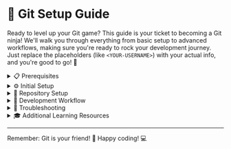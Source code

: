 # 🔧 Git Setup Guide

Ready to level up your Git game? This guide is your ticket to becoming a Git ninja! We'll walk you through everything from basic setup to advanced workflows, making sure you're ready to rock your development journey. Just replace the placeholders (like `<YOUR-USERNAME>`) with your actual info, and you're good to go! 🚀

<details>
  <summary>📋 Prerequisites</summary>

  Before we dive in, let's make sure you've got the essentials:

  🌐 A GitHub account (your passport to the coding universe)  
  🔧 Git installed on your local machine (the command-line magic wand)  
  💻 A code editor (like Cursor, VS Code, etc. - your digital workshop)  
  ⌨️ Terminal access (Mac/Linux) or Command Prompt/PowerShell (Windows) - your command center  
  🔑 A GitHub Personal Access Token (PAT) - your secret handshake with GitHub

  <details>
    <summary>✅ Let's Make Sure Everything's Working!</summary>

    ```bash
    # Check if Git is ready to rock
    git --version

    # Test your GitHub connection (no more "who are you?" errors!)
    git ls-remote https://github.com/<YOUR-USERNAME>/<REPO-NAME>.git
    ```
  </details>
</details>

<details>
  <summary>⚙️ Initial Setup</summary>

  #### 1. Configure Git Identity

  Time to tell Git who you are! This is like setting up your developer ID card. Your Git identity is used to:
  - Sign your commits (like a digital signature)
  - Show up in commit history (your contributions are properly attributed)
  - Connect your work to your GitHub profile (when email matches)
  - Help other developers know who to contact about changes

  <details>
    <summary>⚠️ What happens if you don't set your identity?</summary>

    If you don't set your Git identity:
    - Commits will show as "unknown" or use your system username
    - Your contributions won't be linked to your GitHub profile
    - You might get warnings when trying to commit
    - Other developers won't know who to contact about your changes
  </details>

  ```bash
  # Set your name and email (Git needs to know who's making those awesome commits!)
  git config --global user.name "<YOUR-NAME>"
  git config --global user.email "<YOUR-EMAIL>"

  # Double-check your settings (always good to verify!)
  git config --list
  ```

  <details>
    <summary>💡 Pro Tips for Git Identity</summary>

    - **Name**: 
      - Can be your real name or a pseudonym
      - Will be publicly visible in commit history
      - Choose something you're comfortable with being public
    
    - **Email**:
      - Must match the email in your GitHub account for proper attribution
      - If you use multiple emails, you can set different identities per repository
      - For work projects, use your work email
      - For personal projects, use the email linked to your GitHub account

    - **Multiple Identities**:
    
    #### Set different identity for a specific repository, e.g.:

    cd /[PATH TO REPO]
    git config user.name "Work Name"
    git config user.email "work@company.com"
  
</details>

  <details>
    <summary>✅ Let's Make Sure Git Knows Who You Are!</summary>

    # Check if Git recognizes you
    git config user.name
    git config user.email

    # Should show your name and email - if not, Git might be confused! 🤔
    
    # Test your identity with a commit
    echo "# Test" >> README.md
    git add README.md
    git commit -m "test: verify git identity"
    git log -1  # Shows your most recent commit with your identity
    # Should show your name and email in the commit

  </details>

  <details>
    <summary>🔍 How to Verify These Instructions</summary>

    As a new Git user, it's smart to verify instructions! Here's how:

    1. **Test in a Safe Environment**:
       - Create a test repository to try commands
       - Use `git status` frequently to understand what's happening
       - If something goes wrong, you can always delete the test repo and start over

    2. **Verify Command Output**:
       - Most Git commands will show you what they're doing
       - If you're unsure, add `--dry-run` to commands (if supported)
       - Use `git status` to check the result

    3. **Common Verification Commands**:
     
       # See what Git is doing
       git status

       # View your commit history
       git log

       # See your last commit
       git log -1

       # Check your configuration
       git config --list
      

    4. **When in Doubt**:
       - Check the official Git documentation: https://git-scm.com/doc
       - Use `git help <command>` for detailed help
       - Ask in our Discord community: https://discord.gg/ai-makerspace

    > 💡 **Pro Tip**: Git is designed to be safe - it's hard to permanently lose work. If you're unsure about a command, you can usually undo it!
  </details>

  #### 2. Set Up GitHub Authentication

  <details>
    <summary>🔐 Setting Up Your GitHub Personal Access Token (PAT)</summary>

    > 📸 Need visual guidance? Check out our [Detailed PAT Setup Guide](https://github.com/AI-Maker-Space/Interactive-Dev-Environment-for-LLM-Development#setting-up-your-github-personal-access-token) with step-by-step screenshots!

    1. Create a Personal Access Token (PAT):
       - Head to GitHub → Settings → Developer settings → Personal access tokens
       - Click "Generate new token" (your golden ticket)
       - Set permissions (at minimum: "Contents - Read and write")
       - Copy and store your token somewhere safe (like a password manager)

    2. Configure credential storage (so you don't have to type your token every time):

    # For macOS (stores in Keychain - your digital vault)
    git config --global credential.helper osxkeychain

    # For Windows (stores in Credential Manager - your Windows safe)
    git config --global credential.helper wincred

    # For Linux (stores in memory - your temporary sticky note)
    git config --global credential.helper cache

    3. Verify your setup:
  
    # Test your authentication
    git clone https://github.com/<YOUR-USERNAME>/<YOUR-REPO-NAME>.git
    # You should be prompted for your username and PAT

  </details>
</details>

<details>
  <summary>🚀 Repository Setup</summary>

  #### 1. Forking and Cloning

  <details>
    <summary>🔄 How to Fork and Clone</summary>

    1. Fork the Repository:
       - Navigate to the original repository
       - Click the "Fork" button in the top-right corner (it's like making your own copy of the recipe!)
         ![Fork Button](https://i.imgur.com/bhjySNh.png)
       - Keep the repository name as is or change it if you prefer
       - Click "Create fork" (and just like that, you've got your own copy! 🎉)

    2. Clone Your Fork:
      ```bash
      # Navigate to where you want your project to live
      cd PATH_TO_DESIRED_PARENT_DIRECTORY

      # Clone your fork (this is like downloading your copy to your computer)
      git clone https://github.com/<YOUR-USERNAME>/<REPO-NAME>.git

      # Move into your new project directory
      cd <REPO-NAME>

      # Add the original repository as "upstream" (so you can keep up with the cool updates!)
      git remote add upstream https://github.com/<ORIGINAL-REPO-OWNER>/<REPO-NAME>.git

      # Check your remote connections
      git remote -v
      ```

    <details>
      <summary>✅ Let's Make Sure Everything's Connected!</summary>

      ```bash
      # Check your remote setup
      git remote -v
      # Should show both 'origin' (your fork) and 'upstream' (original repo)

      # Test your connections
      git fetch origin
      git fetch upstream
      # If these work, you're all set! 🎯
      ```
    </details>
  </details>

  #### 2. Configuring .gitignore

  <details>
    <summary>📁 Setting Up .gitignore</summary>

    Create a `.gitignore` file to keep unnecessary files out of your repository (like a bouncer at a club, it decides what gets in and what stays out!):

    ```bash
    # Create .gitignore
    touch .gitignore
    ```

    Add common patterns:

    ```gitignore
    # Dependencies (the heavy stuff)
    node_modules/
    venv/
    __pycache__/

    # Environment (your secret sauce)
    .env
    .env.local

    # IDE (your workspace settings)
    .vscode/
    .idea/
    *.swp

    # OS (those pesky system files)
    .DS_Store
    Thumbs.db
    ```

    <details>
      <summary>✅ Let's Make Sure Your .gitignore is Working!</summary>

      ```bash
      # Check if .gitignore is doing its job
      git status
      # Should not show any ignored files - if it does, your bouncer might be sleeping! 😴
      ```
    </details>
  </details>
</details>

<details>
  <summary>🔄 Development Workflow</summary>

  ### 1. Branch Management

  <details>
    <summary>🌿 Working with Branches</summary>

    1. Creating and Switching Branches:
      ```bash
      # Create and switch to a new branch (like creating a new timeline!)
      git checkout -b <YOUR-BRANCH-NAME>

      # Switch between branches (time travel, Git style!)
      git checkout <BRANCH-NAME>

      # List all branches (see all your parallel universes)
      git branch -a
      ```

    2. Making Changes:
      ```bash
      # Check status (what's changed in your universe?)
      git status

      # Stage changes (get your changes ready for the spotlight)
      git add <FILE-NAME>
      # or stage all changes (the "select all" of Git)
      git add .

      # Commit changes (seal the deal with a message)
      git commit -m "Description of changes"

      # Push to your fork (send your changes to the cloud)
      git push origin <YOUR-BRANCH-NAME>
      ```

    3. Keeping Your Fork Updated:
      ```bash
      # Fetch upstream changes (see what's new in the original)
      git fetch upstream

      # Merge upstream changes (bring in the cool new stuff)
      git merge upstream/main

      # Push updates to your fork (share the love)
      git push origin main
      ```

    <details>
      <summary>✅ Let's Check Your Branch Status!</summary>

      ```bash
      # Check branch status (see all your parallel universes)
      git branch -v
      # Should show all branches and their status

      # Verify remote tracking (make sure you're not lost in space)
      git branch -vv
      # Should show tracking information
      ```
    </details>
  </details>

  ### 2. Commit Message Conventions

  <details>
    <summary>📝 Writing Good Commit Messages</summary>

    Use this format for commit messages (like writing a good story):
    ```
    <type>(<scope>): <description>

    [optional body]

    [optional footer]
    ```

    Common types:
    1. `feat`: New feature (the cool new stuff)
    2. `fix`: Bug fix (the superhero saves the day)
    3. `docs`: Documentation changes (making things clearer)
    4. `style`: Code style changes (making it pretty)
    5. `refactor`: Code changes that neither fix bugs nor add features (spring cleaning)
    6. `test`: Adding or modifying tests (making sure everything works)
    7. `chore`: Changes to build process or auxiliary tools (housekeeping)

    Examples:
    ```bash
    git commit -m "feat(auth): add OAuth2 login support"
    git commit -m "fix(api): resolve timeout issues in user endpoint"
    git commit -m "docs(readme): update installation instructions"
    ```

    <details>
      <summary>✅ Let's Check Your Commit Message Style!</summary>

      ```bash
      # Check your last commit message
      git log -1
      # Should follow the conventional format - if not, time for a rewrite! ✍️
      ```
    </details>
  </details>

  ### 3. Pull Request Workflow

  <details>
    <summary>🔄 Creating and Managing PRs</summary>

    1. Creating a Pull Request:
       - Push your changes to your fork (get your code ready for the spotlight)
       - Go to your fork on GitHub
       - Click "Compare & pull request" (time to show off your work!)
       - Fill in the PR template (tell everyone what you've been up to)
       - Request reviews from team members (get some expert eyes on your work)

    2. PR Best Practices:
       - Write clear, descriptive titles (make it pop!)
       - Link related issues (connect the dots)
       - Include screenshots for UI changes (show, don't just tell)
       - Keep PRs focused and small (bite-sized is better)
       - Respond to review comments promptly (keep the conversation flowing)

    <details>
      <summary>✅ Let's Make Sure Your PR is Ready to Rock!</summary>

      ```bash
      # Check your branch status
      git status
      # Should be clean - no uncommitted changes

      # Verify your commits
      git log --oneline
      # Should show clear, conventional commit messages

      # Check if you're up to date
      git fetch upstream
      git status
      # Should be up to date with upstream
      ```
    </details>
  </details>
</details>

<details>
  <summary>🔧 Troubleshooting</summary>

  <details>
    <summary>🚫 Authentication Issues</summary>

    ```bash
    # Reset credentials (when GitHub forgets who you are)
    git config --global --unset credential.helper
    git config --global credential.helper osxkeychain  # or appropriate for your OS

    # Verify your PAT (check if your secret handshake still works)
    git ls-remote https://github.com/<YOUR-USERNAME>/<REPO-NAME>.git
    ```
  </details>

  <details>
    <summary>🔄 Merge Conflicts</summary>

    ```bash
    # Update your local main (get the latest and greatest)
    git checkout main
    git fetch upstream
    git merge upstream/main

    # Resolve conflicts (time to play peacemaker!)
    git checkout <YOUR-BRANCH>
    git merge main
    # Fix conflicts in your editor
    git add .
    git commit -m "fix: resolve merge conflicts"
    ```
  </details>

  <details>
    <summary>📝 Commit Message Mistakes</summary>

    ```bash
    # Fix last commit message (oops, let's rephrase that!)
    git commit --amend -m "feat: correct commit message"

    # Fix older commit messages (time travel to fix the past)
    git rebase -i HEAD~3  # Go back 3 commits
    # Change 'pick' to 'reword' for commits to edit
    ```
  </details>

  <details>
    <summary>🔄 Branch Issues</summary>

    ```bash
    # Delete local branch (clean up your workspace)
    git branch -d <BRANCH-NAME>

    # Delete remote branch (clean up the cloud)
    git push origin --delete <BRANCH-NAME>

    # Recover deleted branch (oops, didn't mean to do that!)
    git reflog
    git checkout -b <BRANCH-NAME> <COMMIT-HASH>
    ```
  </details>
</details>

<details>
  <summary>🎓 Additional Learning Resources</summary>

  - [Git Documentation](https://git-scm.com/doc) (the Git bible)
  - [GitHub Guides](https://guides.github.com/) (your Git playbook)
  - [Conventional Commits](https://www.conventionalcommits.org/) (the art of commit messages)
  - [GitHub Flow](https://guides.github.com/introduction/flow/) (the way of the Git warrior)
  - [GitHub Skills](https://skills.github.com/) (level up your Git game)

</details>

---

Remember: Git is your friend! 🚀 Happy coding! 💻